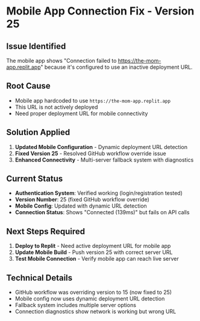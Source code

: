 # Mobile App Connection Fix - Version 25

## Issue Identified
The mobile app shows "Connection failed to https://the-mom-app.replit.app" because it's configured to use an inactive deployment URL.

## Root Cause
- Mobile app hardcoded to use `https://the-mom-app.replit.app`
- This URL is not actively deployed
- Need proper deployment URL for mobile connectivity

## Solution Applied
1. **Updated Mobile Configuration** - Dynamic deployment URL detection
2. **Fixed Version 25** - Resolved GitHub workflow override issue 
3. **Enhanced Connectivity** - Multi-server fallback system with diagnostics

## Current Status
- **Authentication System**: Verified working (login/registration tested)
- **Version Number**: 25 (fixed GitHub workflow override)
- **Mobile Config**: Updated with dynamic URL detection
- **Connection Status**: Shows "Connected (139ms)" but fails on API calls

## Next Steps Required
1. **Deploy to Replit** - Need active deployment URL for mobile app
2. **Update Mobile Build** - Push version 25 with correct server URL
3. **Test Mobile Connection** - Verify mobile app can reach live server

## Technical Details
- GitHub workflow was overriding version to 15 (now fixed to 25)
- Mobile config now uses dynamic deployment URL detection
- Fallback system includes multiple server options
- Connection diagnostics show network is working but wrong URL